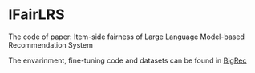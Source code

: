 # IFairLRS
The code of paper: Item-side fairness of Large Language Model-based Recommendation System

The envarinment, fine-tuning code and datasets can be found in [BigRec](https://github.com/SAI990323/Grounding4Rec)
